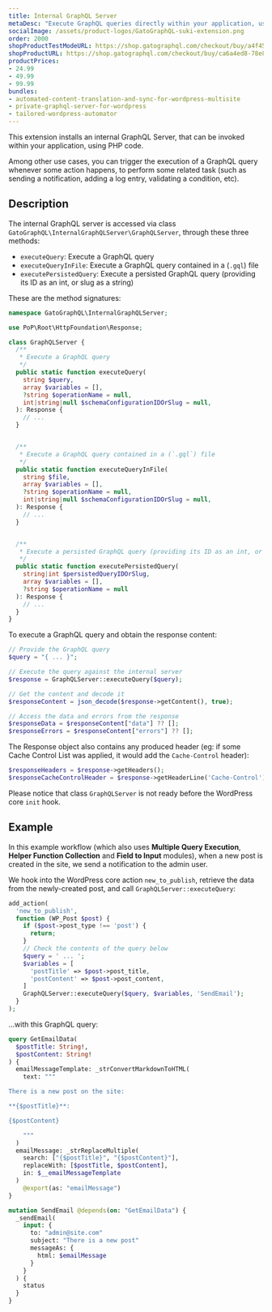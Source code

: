 ```yaml
---
title: Internal GraphQL Server
metaDesc: "Execute GraphQL queries directly within your application, using PHP code."
socialImage: /assets/product-logos/GatoGraphQL-suki-extension.png
order: 2000
shopProductTestModeURL: https://shop.gatographql.com/checkout/buy/a4f45a5c-d318-442a-929e-0feb2109cb33
shopProductURL: https://shop.gatographql.com/checkout/buy/ca6a4ed8-78e8-4d29-bb59-1b93471f9b1e
productPrices:
- 24.99
- 49.99
- 99.99
bundles:
- automated-content-translation-and-sync-for-wordpress-multisite
- private-graphql-server-for-wordpress
- tailored-wordpress-automator
---
```


This extension installs an internal GraphQL Server, that can be invoked within your application, using PHP code.

Among other use cases, you can trigger the execution of a GraphQL query whenever some action happens, to perform some related task (such as sending a notification, adding a log entry, validating a condition, etc).

## Description

The internal GraphQL server is accessed via class `GatoGraphQL\InternalGraphQLServer\GraphQLServer`, through these three methods:

- `executeQuery`: Execute a GraphQL query
- `executeQueryInFile`: Execute a GraphQL query contained in a (`.gql`) file
- `executePersistedQuery`: Execute a persisted GraphQL query (providing its ID as an int, or slug as a string)

These are the method signatures:

```php
namespace GatoGraphQL\InternalGraphQLServer;

use PoP\Root\HttpFoundation\Response;

class GraphQLServer {
  /**
   * Execute a GraphQL query
   */
  public static function executeQuery(
    string $query,
    array $variables = [],
    ?string $operationName = null,
    int|string|null $schemaConfigurationIDOrSlug = null,
  ): Response {
    // ...
  }


  /**
   * Execute a GraphQL query contained in a (`.gql`) file
   */
  public static function executeQueryInFile(
    string $file,
    array $variables = [],
    ?string $operationName = null,
    int|string|null $schemaConfigurationIDOrSlug = null,
  ): Response {
    // ...
  }


  /**
   * Execute a persisted GraphQL query (providing its ID as an int, or slug as a string)
   */
  public static function executePersistedQuery(
    string|int $persistedQueryIDOrSlug,
    array $variables = [],
    ?string $operationName = null
  ): Response {
    // ...
  }
}
```

To execute a GraphQL query and obtain the response content:

```php
// Provide the GraphQL query
$query = "{ ... }";

// Execute the query against the internal server
$response = GraphQLServer::executeQuery($query);

// Get the content and decode it
$responseContent = json_decode($response->getContent(), true);

// Access the data and errors from the response
$responseData = $responseContent["data"] ?? [];
$responseErrors = $responseContent["errors"] ?? [];
```

The Response object also contains any produced header (eg: if some Cache Control List was applied, it would add the `Cache-Control` header):

```php
$responseHeaders = $response->getHeaders();
$responseCacheControlHeader = $response->getHeaderLine('Cache-Control');
```

Please notice that class `GraphQLServer` is not ready before the WordPress core `init` hook.

<!-- ## Schema Configuration

The internal GraphQL Server applies the Schema Configuration selected in the Settings page, under tab "Internal GraphQL Server".

![Configuring the Internal GraphQL Server in the Settings](/assets/extensions/upstream-pro/settings-schema-configuration-for-internal-graphql-server.png "Configuring the Internal GraphQL Server in the Settings")

This configuration also applies whenever the query executed against the internal GraphQL server was triggered by some other GraphQL query while being resolved in an endpoint with a different configuration (such as the public endpoint `graphql/`).

For instance, let's say that we have configured the single endpoint `graphql/` to apply an Access Control List to validate users by IP, and we execute mutation `createPost` against this endpoint:

```graphql
mutation {
  createPost(input: {...}) {
    # ...
  }
}
```

As such, only visitors from that IP will be able to execute this mutation.

Then there is a hook on `publish_post` that executes some query against the internal GraphQL server (eg: to send a notification to the site admin):

```php
add_action(
  "publish_post",
  fn (int $post_id) => GraphQLServer::executeQuery("...", ["postID" => $post_id])
);
```

This GraphQL query will be resolved using the schema configuration applied to the internal GraphQL server, and not to the single endpoint `graphql/`.

As a result, the validation by user IP will not take place (that is, unless that Access Control List was also applied to the internal GraphQL server). -->

## Example

In this example workflow (which also uses **Multiple Query Execution**, **Helper Function Collection** and **Field to Input** modules), when a new post is created in the site, we send a notification to the admin user.

We hook into the WordPress core action `new_to_publish`, retrieve the data from the newly-created post, and call `GraphQLServer::executeQuery`:

```php
add_action(
  'new_to_publish',
  function (WP_Post $post) {
    if ($post->post_type !== 'post') {
      return;
    }
    // Check the contents of the query below
    $query = ' ... ';
    $variables = [
      'postTitle' => $post->post_title,
      'postContent' => $post->post_content,
    ]
    GraphQLServer::executeQuery($query, $variables, 'SendEmail');
  }
);
```

...with this GraphQL query:

```graphql
query GetEmailData(
  $postTitle: String!,
  $postContent: String!
) {
  emailMessageTemplate: _strConvertMarkdownToHTML(
    text: """

There is a new post on the site: 

**{$postTitle}**:

{$postContent}

    """
  )
  emailMessage: _strReplaceMultiple(
    search: ["{$postTitle}", "{$postContent}"],
    replaceWith: [$postTitle, $postContent],
    in: $__emailMessageTemplate
  )
    @export(as: "emailMessage")
}

mutation SendEmail @depends(on: "GetEmailData") {
  _sendEmail(
    input: {
      to: "admin@site.com"
      subject: "There is a new post"
      messageAs: {
        html: $emailMessage
      }
    }
  ) {
    status
  }
}
```

<!-- ## Bundles including extension

- [“All in One Toolbox for WordPress” Bundle](../../bundles/all-in-one-toolbox-for-wordpress)
- [“Tailored WordPress Automator” Bundle](../../bundles/tailored-wordpress-automator) -->

<!-- ## Tutorial lessons referencing extension

- [Sending a notification when there is a new post](../../tutorial/sending-a-notification-when-there-is-a-new-post)
- [Sending a daily summary of activity](../../tutorial/sending-a-daily-summary-of-activity)
- [Automatically adding a mandatory block](../../tutorial/automatically-adding-a-mandatory-block) -->
